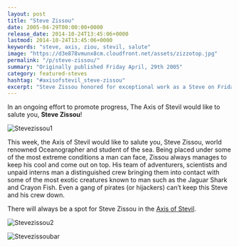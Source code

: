```yaml
---
layout: post
title: "Steve Zissou"
date: 2005-04-29T00:00:00+0000
release_date: 2014-10-24T13:45:06+0000
lastmod: 2014-10-24T13:45:06+0000
keywords: "steve, axis, ziou, stevil, salute"
image: "https://d3e878vmunx8cm.cloudfront.net/assets/zizzotop.jpg"
permalink: "/p/steve-zissou/"
summary: "Originally published Friday April, 29th 2005"
category: featured-steves
hashtag: "#axisofstevil_steve-zissou"
excerpt: "Steve Zissou honored for exceptional work as a Steve on Friday April, 29th 2005"
---
```


[id_1]: https://d3e878vmunx8cm.cloudfront.net/assets/zizzotop.jpg "Stevezissou1"[id_2]: https://d3e878vmunx8cm.cloudfront.net/assets/zizzobottom.jpg "Stevezissou2"[id_3]: https://d3e878vmunx8cm.cloudfront.net/assets/zizoside.jpg "Stevezissoubar"

In an ongoing effort to promote progress, The Axis of Stevil would like to salute you, **Steve Zissou**!

![Stevezissou1][id_1]

This week, the Axis of Stevil would like to salute you, Steve Zissou, world renowned Oceanographer and student of the sea. Being placed under some of the most extreme conditions a man can face, Zissou always manages to keep his cool and come out on top. His team of adventurers, scientists and unpaid interns man a distinguished crew bringing them into contact with some of the most exotic creatures known to man such as the Jaguar Shark and Crayon Fish. Even a gang of pirates (or hijackers) can’t keep this Steve and his crew down.

There will always be a spot for Steve Zissou in the [Axis of Stevil](/ "Axis of Stevil").

![Stevezissou2][id_2]

![Stevezissoubar][id_3]
